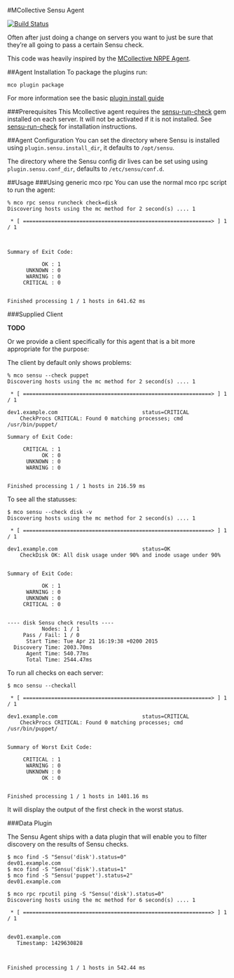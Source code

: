 #MCollective Sensu Agent

[![Build Status](https://travis-ci.org/rickard-von-essen/mcollective-sensu-agent.svg?branch=master)](https://travis-ci.org/rickard-von-essen/mcollective-sensu-agent)

Often after just doing a change on servers you want to just be sure that they’re all going to pass a certain
Sensu check.

This code was heavily inspired by the
[MCollective NRPE Agent](https://github.com/puppetlabs/mcollective-nrpe-agent).

##Agent Installation
To package the plugins run:
```
mco plugin package
```
For more information see the basic
[plugin install guide](https://docs.puppetlabs.com/mcollective/deploy/plugins.html)

###Prerequisites
This Mcollective agent requires the [sensu-run-check](https://github.com/rickard-von-essen/sensu-run-check)
gem installed on each server. It will not be activated if it is not installed.
See [sensu-run-check](https://github.com/rickard-von-essen/sensu-run-check) for installation instructions.

##Agent Configuration
You can set the directory where Sensu is installed using ```plugin.sensu.install_dir```, it
defaults to ```/opt/sensu```.

The directory where the Sensu config dir lives can be set using using ```plugin.sensu.conf_dir```,
defaults to ```/etc/sensu/conf.d```.

##Usage
###Using generic mco rpc
You can use the normal mco rpc script to run the agent:

```
% mco rpc sensu runcheck check=disk
Discovering hosts using the mc method for 2 second(s) .... 1

 * [ ============================================================> ] 1 / 1



Summary of Exit Code:

           OK : 1
      UNKNOWN : 0
      WARNING : 0
     CRITICAL : 0


Finished processing 1 / 1 hosts in 641.62 ms
```

###Supplied Client

**TODO**

Or we provide a client specifically for this agent that is a bit more appropriate for the purpose:

The client by default only shows problems:

```
% mco sensu --check puppet
Discovering hosts using the mc method for 2 second(s) .... 1

 * [ ============================================================> ] 1 / 1

dev1.example.com                           status=CRITICAL
    CheckProcs CRITICAL: Found 0 matching processes; cmd /usr/bin/puppet/

Summary of Exit Code:

     CRITICAL : 1
           OK : 0
      UNKNOWN : 0
      WARNING : 0


Finished processing 1 / 1 hosts in 216.59 ms
```

To see all the statusses:

```
$ mco sensu --check disk -v
Discovering hosts using the mc method for 2 second(s) .... 1

 * [ ============================================================> ] 1 / 1

dev1.example.com                           status=OK
    CheckDisk OK: All disk usage under 90% and inode usage under 90%


Summary of Exit Code:

           OK : 1
      WARNING : 0
      UNKNOWN : 0
     CRITICAL : 0


---- disk Sensu check results ----
           Nodes: 1 / 1
     Pass / Fail: 1 / 0
      Start Time: Tue Apr 21 16:19:38 +0200 2015
  Discovery Time: 2003.70ms
      Agent Time: 540.77ms
      Total Time: 2544.47ms
```

To run all checks on each server:

```
$ mco sensu --checkall

 * [ ============================================================> ] 1 / 1

dev1.example.com                           status=CRITICAL
    CheckProcs CRITICAL: Found 0 matching processes; cmd /usr/bin/puppet/


Summary of Worst Exit Code:

     CRITICAL : 1
      WARNING : 0
      UNKNOWN : 0
           OK : 0


Finished processing 1 / 1 hosts in 1401.16 ms
```

It will display the output of the first check in the worst status.

###Data Plugin

The Sensu Agent ships with a data plugin that will enable you to filter discovery on the results of Sensu checks.

```
$ mco find -S "Sensu('disk').status=0"
dev01.example.com
$ mco find -S "Sensu('disk').status=1"
$ mco find -S "Sensu('puppet').status=2"
dev01.example.com

$ mco rpc rpcutil ping -S "Sensu('disk').status=0"
Discovering hosts using the mc method for 6 second(s) .... 1

 * [ ============================================================> ] 1 / 1


dev01.example.com
   Timestamp: 1429630828



Finished processing 1 / 1 hosts in 542.44 ms
```
